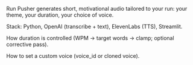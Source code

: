 Run Pusher generates short, motivational audio tailored to your run: your theme, your duration, your choice of voice.

Stack: Python, OpenAI (transcribe + text), ElevenLabs (TTS), Streamlit.

How duration is controlled (WPM → target words → clamp; optional corrective pass).

How to set a custom voice (voice_id or cloned voice).